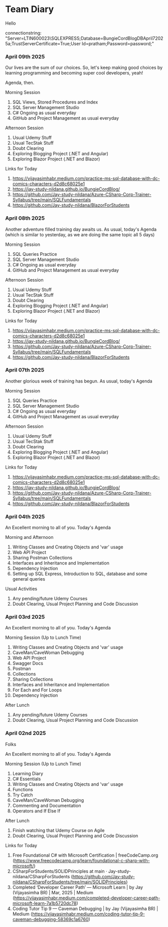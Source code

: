 # Team Diary

Hello

connectionstring: "Server=LTIN600023\\SQLEXPRESS;Database=BungieCordBlogDBApril72025a;TrustServerCertificate=True;User Id=pratham;Password=password;"


### April 09th 2025

 
Our lives are the sum of our choices. So, let's keep making good choices by learning programming and becoming super cool developers, yeah!
 
Agenda, then.
 
Morning Session
 
1. SQL Views, Stored Procedures and Index
1. SQL Server Management Studio
1. C# Ongoing as usual everyday
1. GitHub and Project Management as usual everyday
 
Afternoon Session
 
1. Usual Udemy Stuff
1. Usual TecStak Stuff
1. Doubt Clearing
1. Exploring Blogging Project (.NET and Angular)
1. Exploring Blazor Project (.NET and Blazor)
 
Links for Today
 
1. https://vijayasimhabr.medium.com/practice-ms-sql-database-with-dc-comics-characters-d2d8c68025e1 
1. https://jay-study-nildana.github.io/BungieCordBlog/ 
1. https://github.com/Jay-study-nildana/Azure-CSharp-Corp-Trainer-Syllabus/tree/main/SQLFundamentals 
1. https://github.com/Jay-study-nildana/BlazorForStudents


### April 08th 2025

Another adventure filled training day awaits us. As usual, today's Agenda (which is similar to yesterday, as we are doing the same topic all 5 days)
 
Morning Session
 
1. SQL Queries Practice
1. SQL Server Management Studio
1. C# Ongoing as usual everyday
1. GitHub and Project Management as usual everyday
 
Afternoon Session
 
1. Usual Udemy Stuff
1. Usual TecStak Stuff
1. Doubt Clearing
1. Exploring Blogging Project (.NET and Angular)
1. Exploring Blazor Project (.NET and Blazor)
 
Links for Today
 
1. https://vijayasimhabr.medium.com/practice-ms-sql-database-with-dc-comics-characters-d2d8c68025e1 
1. https://jay-study-nildana.github.io/BungieCordBlog/ 
1. https://github.com/Jay-study-nildana/Azure-CSharp-Corp-Trainer-Syllabus/tree/main/SQLFundamentals 
1. https://github.com/Jay-study-nildana/BlazorForStudents


### April 07th 2025

Another glorious week of training has begun. As usual, today's Agenda
 
Morning Session
 
1. SQL Queries Practice
1. SQL Server Management Studio
1. C# Ongoing as usual everyday
1. GitHub and Project Management as usual everyday
 
Afternoon Session
 
1. Usual Udemy Stuff
1. Usual TecStak Stuff
1. Doubt Clearing
1. Exploring Blogging Project (.NET and Angular)
1. Exploring Blazor Project (.NET and Blazor)
 
Links for Today
 
1. https://vijayasimhabr.medium.com/practice-ms-sql-database-with-dc-comics-characters-d2d8c68025e1 
1. https://jay-study-nildana.github.io/BungieCordBlog/ 
1. https://github.com/Jay-study-nildana/Azure-CSharp-Corp-Trainer-Syllabus/tree/main/SQLFundamentals 
1. https://github.com/Jay-study-nildana/BlazorForStudents


### April 04th 2025

An Excellent morning to all of you. Today's Agenda

Morning and Afternoon
 
1. Writing Classes and Creating Objects and 'var' usage
1. Web API Project
1. Sharing Postman Collections
1. Interfaces and Inheritance and Implementation
1. Dependency Injection
1. Setting up SQL Express, Introduction to SQL, database and some general queries
 
Usual Activities
 
1. Any pending/future Udemy Courses
1. Doubt Clearing, Usual Project Planning and Code Discussion


 ### April 03rd 2025

An Excellent morning to all of you. Today's Agenda

Morning Session (Up to Lunch Time)

1. Writing Classes and Creating Objects and 'var' usage
1. CaveMan/CaveWoman Debugging
1. Web API Project
1. Swagger Docs
1. Postman
1. Collections
1. Sharing Collections
1. Interfaces and Inheritance and Implementation
1. For Each and For Loops
1. Dependency Injection
 
After Lunch
1. Any pending/future Udemy Courses
1. Doubt Clearing, Usual Project Planning and Code Discussion

### April 02nd 2025
 
Folks
 
An Excellent morning to all of you. Today's Agenda
 
Morning Session (Up to Lunch Time)
 
1. Learning Diary
1. C# Essentials
1. Writing Classes and Creating Objects and 'var' usage
1. Functions
1. Try Catch
1. CaveMan/CaveWoman Debugging
1. Commenting and Documentation
1. Operators and If Else If
 
After Lunch
 
1. Finish watching that Udemy Course on Agile
1. Doubt Clearing, Usual Project Planning and Code Discussion
 
Links for Today
 
1. Free Foundational C# with Microsoft Certification | freeCodeCamp.org  (https://www.freecodecamp.org/learn/foundational-c-sharp-with-microsoft/)
1. CSharpForStudents/SOLIDPrinciples at main · Jay-study-nildana/CSharpForStudents (https://github.com/Jay-study-nildana/CSharpForStudents/tree/main/SOLIDPrinciples)
1. Completed ‘Developer Career Path’ — Microsoft Learn | by Jay (Vijayasimha BR) | Mar, 2025 | Medium (https://vijayasimhabr.medium.com/completed-developer-career-path-microsoft-learn-7a1b5720dc78)
1. Coding Tutor Tip 9 — Caveman Debugging | by Jay (Vijayasimha BR) | Medium (https://vijayasimhabr.medium.com/coding-tutor-tip-9-caveman-debugging-58369c1a6760)
 
